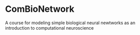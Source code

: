 # ComBioNetwork
A course for modeling simple biological neural newtworks as an introduction to computational neuroscience
